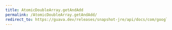 ```yaml
---
title: AtomicDoubleArray.getAndAdd
permalink: /AtomicDoubleArray.getAndAdd/
redirect_to: https://guava.dev/releases/snapshot-jre/api/docs/com/google/common/util/concurrent/AtomicDoubleArray.html#getAndAdd-int-double-
---
```

